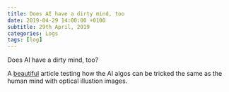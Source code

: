```yaml
---
title: Does AI have a dirty mind, too
date: 2019-04-29 14:00:00 +0100
subtitle: 29th April, 2019
categories: Logs
tags: [log]
---
```


Does AI have a dirty mind, too?

A [beautiful](https://medium.com/@marekkcichy/does-ai-have-a-dirty-mind-too-6948430e4b2b) article testing how the AI algos can be tricked the same as the human mind with optical illustion images.

